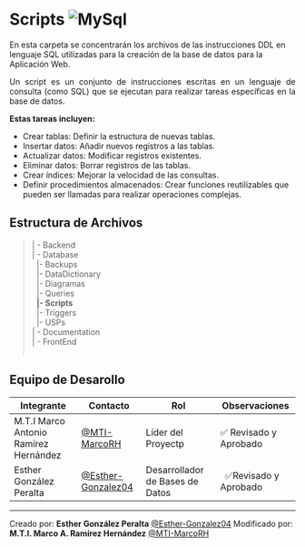# Scripts ![MySql](https://img.shields.io/badge/MySQL-005C84?style=for-the-badge&logo=mysql&logoColor=white)

En esta carpeta se concentrarán los archivos de las instrucciones DDL en lenguaje SQL utilizadas para la creación de la base de datos para la Aplicación Web.

<p align="justify"> Un script es un conjunto de instrucciones escritas en un lenguaje de consulta (como SQL) que se ejecutan para realizar tareas específicas en la base de datos. 
</p>

**Estas tareas incluyen:**

- Crear tablas: Definir la estructura de nuevas tablas.
- Insertar datos: Añadir nuevos registros a las tablas.
- Actualizar datos: Modificar registros existentes.
- Eliminar datos: Borrar registros de las tablas.
- Crear índices: Mejorar la velocidad de las consultas.
- Definir procedimientos almacenados: Crear funciones reutilizables que pueden ser llamadas para realizar operaciones complejas.


## Estructura de Archivos

>| - Backend <br>
>| - Database<br>
>&nbsp;&nbsp;|- Backups<br>
>&nbsp;&nbsp;|- DataDictionary<br>
>&nbsp;&nbsp;|- Diagramas<br>
>&nbsp;&nbsp;|- Queries<br>
>&nbsp;&nbsp;**|- Scripts**<br>
>&nbsp;&nbsp;|- Triggers<br>
>&nbsp;&nbsp;|- USPs<br>
>| - Documentation<br>
>| - FrontEnd<br><br>


## Equipo de Desarollo

| Integrante | Contacto | Rol | Observaciones |
|-------------|--------|----------|---------------|
|M.T.I Marco Antonio Ramírez Hernández |[@MTI-MarcoRH](https://github.com/MTI-MarcoRH)| Líder del Proyectp |✅ Revisado y Aprobado|
|Esther González Peralta   |[@Esther-Gonzalez04](https://github.com/Esther-Gonzalez04)| Desarrollador de Bases de Datos|  ✅Revisado y Aprobado  |

---

Creado por: **Esther González Peralta** 
   [@Esther-Gonzalez04](https://github.com/Esther-Gonzalez04)
Modificado por: **M.T.I. Marco A. Ramírez Hernández**
   [@MTI-MarcoRH](https://github.com/MTI-MarcoRH)